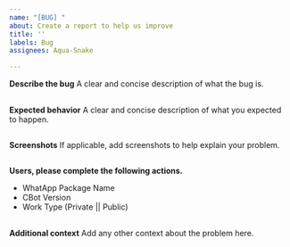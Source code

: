 ```yaml
---
name: "[BUG] "
about: Create a report to help us improve
title: ''
labels: Bug
assignees: Aqua-Snake

---
```


**Describe the bug**
A clear and concise description of what the bug is.

##

**Expected behavior**
A clear and concise description of what you expected to happen.

##

**Screenshots**
If applicable, add screenshots to help explain your problem.

##

**Users, please complete the following actions.**
- WhatApp Package Name
- CBot Version
- Work Type (Private || Public)

##

**Additional context**
Add any other context about the problem here.
